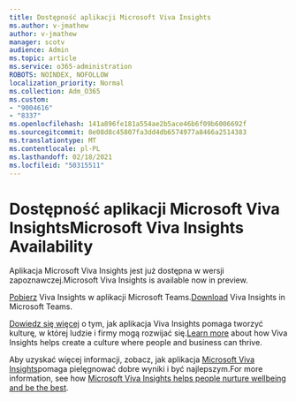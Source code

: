 ```yaml
---
title: Dostępność aplikacji Microsoft Viva Insights
ms.author: v-jmathew
author: v-jmathew
manager: scotv
audience: Admin
ms.topic: article
ms.service: o365-administration
ROBOTS: NOINDEX, NOFOLLOW
localization_priority: Normal
ms.collection: Adm_O365
ms.custom:
- "9004616"
- "8337"
ms.openlocfilehash: 141a896fe181a554ae2b5ace46b6f09b6006692f
ms.sourcegitcommit: 8e08d8c45807fa3dd4db6574977a8466a2514383
ms.translationtype: MT
ms.contentlocale: pl-PL
ms.lasthandoff: 02/18/2021
ms.locfileid: "50315511"
---
```

# <a name="microsoft-viva-insights-availability"></a><span data-ttu-id="94698-102">Dostępność aplikacji Microsoft Viva Insights</span><span class="sxs-lookup"><span data-stu-id="94698-102">Microsoft Viva Insights Availability</span></span>

<span data-ttu-id="94698-103">Aplikacja Microsoft Viva Insights jest już dostępna w wersji zapoznawczej.</span><span class="sxs-lookup"><span data-stu-id="94698-103">Microsoft Viva Insights is available now in preview.</span></span>

<span data-ttu-id="94698-104">[Pobierz](https://aka.ms/InsightsDocumentation) Viva Insights w aplikacji Microsoft Teams.</span><span class="sxs-lookup"><span data-stu-id="94698-104">[Download](https://aka.ms/InsightsDocumentation) Viva Insights in Microsoft Teams.</span></span>

<span data-ttu-id="94698-105">[Dowiedz się więcej](https://aka.ms/VivaInsights) o tym, jak aplikacja Viva Insights pomaga tworzyć kulturę, w której ludzie i firmy mogą rozwijać się.</span><span class="sxs-lookup"><span data-stu-id="94698-105">[Learn more](https://aka.ms/VivaInsights) about how Viva Insights helps create a culture where people and business can thrive.</span></span>

<span data-ttu-id="94698-106">Aby uzyskać więcej informacji, zobacz, jak aplikacja [Microsoft Viva Insights](https://techcommunity.microsoft.com/t5/microsoft-viva-blog/microsoft-viva-insights-helps-people-nurture-wellbeing-and-be/ba-p/2107010)pomaga pielęgnować dobre wyniki i być najlepszym.</span><span class="sxs-lookup"><span data-stu-id="94698-106">For more information, see how [Microsoft Viva Insights helps people nurture wellbeing and be the best](https://techcommunity.microsoft.com/t5/microsoft-viva-blog/microsoft-viva-insights-helps-people-nurture-wellbeing-and-be/ba-p/2107010).</span></span>
